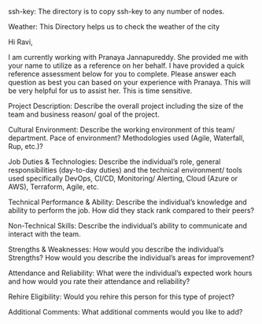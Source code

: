 ssh-key: The directory is to copy ssh-key to any number of nodes.

Weather: This Directory helps us to check the weather of the city

Hi Ravi,

I am currently working with Pranaya Jannapureddy. She provided me with your name to utilize as a reference on her behalf. I have provided a quick reference assessment below for you to complete. Please answer each question as best you can based on your experience with Pranaya. This will be very helpful for us to assist her. This is time sensitive.

Project Description:
Describe the overall project including the size of the team and business reason/ goal of the project. 


Cultural Environment:
Describe the working environment of this team/ department. Pace of environment? Methodologies used (Agile, Waterfall, Rup, etc.)?


Job Duties & Technologies:
Describe the individual’s role, general responsibilities (day-to-day duties) and the technical environment/ tools used specifically DevOps, CI/CD, Monitoring/ Alerting, Cloud (Azure or AWS), Terraform, Agile, etc.


Technical Performance & Ability:
Describe the individual’s knowledge and ability to perform the job. How did they stack rank compared to their peers? 


Non-Technical Skills:
Describe the individual’s ability to communicate and interact with the team.


Strengths & Weaknesses:
How would you describe the individual’s Strengths? How would you describe the individual’s areas for improvement?


Attendance and Reliability:
What were the individual’s expected work hours and how would you rate their attendance and reliability?


Rehire Eligibility:
Would you rehire this person for this type of project?


Additional Comments:
What additional comments would you like to add?
